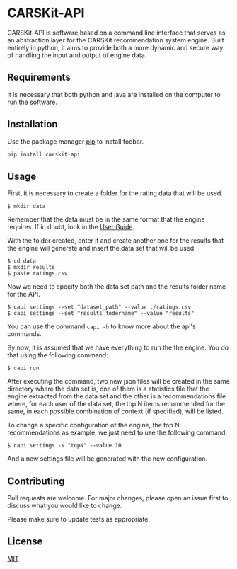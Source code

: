 # CARSKit-API

CARSKit-API is software based on a command line interface that serves as an abstraction layer for the CARSKit recommendation system engine. Built entirely in python, it aims to provide both a more dynamic and secure way of handling the input and output of engine data.

## Requirements

It is necessary that both python and java are installed on the computer to run the software.

## Installation

Use the package manager [pip](https://pip.pypa.io/en/stable/) to install foobar.

```bash
pip install carskit-api
```

## Usage

First, it is necessary to create a folder for the rating data that will be used.

```shell
$ mkdir data
```

Remember that the data must be in the same format that the engine requires. If in doubt, look in the [User Guide](https://arxiv.org/abs/1511.03780).

With the folder created, enter it and create another one for the results that the engine will generate and insert the data set that will be used.

```shell
$ cd data
$ mkdir results
$ paste ratings.csv
```

Now we need to specify both the data set path and the results folder name for the API.

```shell
$ capi settings --set "dataset_path" --value ./ratings.csv
$ capi settings --set "results_fodername" --value "results"
```

You can use the command `capi -h` to know more about the api's commands.

By now, it is assumed that we have everything to run the the engine. You do that using the following command:

```shell
$ capi run
```

After executing the command, two new json files will be created in the same directory where the data set is, one of them is a statistics file that the engine extracted from the data set and the other is a recommendations file where, for each user of the data set, the top N items recommended for the same, in each possible combination of context (if specified), will be listed.

To change a specific configuration of the engine, the top N recommendations as example, we just need to use the following command:

```shell
$ capi settings -s "topN" --value 10
```

And a new settings file will be generated with the new configuration.

## Contributing

Pull requests are welcome. For major changes, please open an issue first to discuss what you would like to change.

Please make sure to update tests as appropriate.

## License

[MIT](https://choosealicense.com/licenses/mit/)
